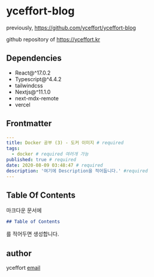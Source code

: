 # yceffort-blog

previously, https://github.com/yceffort/yceffort-blog

github repository of https://yceffort.kr

## Dependencies

- React@^17.0.2
- Typescript@^4.4.2
- tailwindcss
- Nextjs@^11.1.0
- next-mdx-remote
- vercel

## Frontmatter

```yaml
---
title: Docker 공부 (3) - 도커 이미지 # required
tags:
  - docker # required 여러개 가능
published: true # required
date: 2020-08-09 03:48:47 # required
description: '여기에 Description을 적어둡니다.' #required
---
```

## Table Of Contents

마크다운 문서에

```md
## Table of Contents
```

를 적어두면 생성합니다.

## author

yceffort [email](root@yceffort.kr)
